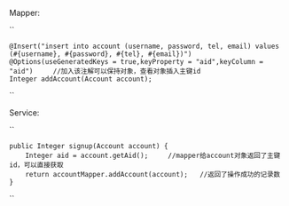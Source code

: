 Mapper:

``

    @Insert("insert into account (username, password, tel, email) values (#{username}, #{password}, #{tel}, #{email})")
    @Options(useGeneratedKeys = true,keyProperty = "aid",keyColumn = "aid")     //加入该注解可以保持对象，查看对象插入主键id
    Integer addAccount(Account account);
    
    
``

Service:

``

    public Integer signup(Account account) {
        Integer aid = account.getAid();     //mapper给account对象返回了主键id，可以直接获取
        return accountMapper.addAccount(account);   //返回了操作成功的记录数
    }

``

